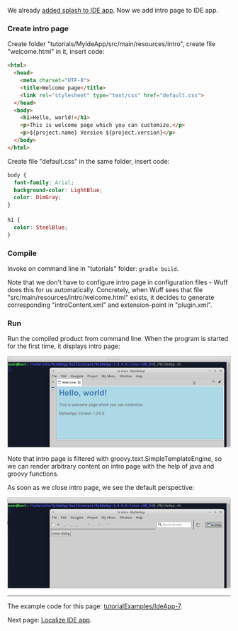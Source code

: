 We already [added splash to IDE app](Add-splash-to-IDE-app). Now we add intro page to IDE app.

### Create intro page

Create folder "tutorials/MyIdeApp/src/main/resources/intro", create file "welcome.html" in it, insert code:

```html
<html>
  <head>
    <meta charset="UTF-8">
    <title>Welcome page</title>
    <link rel="stylesheet" type="text/css" href="default.css">
  </head>
  <body>
    <h1>Hello, world!</h1>
    <p>This is welcome page which you can customize.</p>
    <p>${project.name} Version ${project.version}</p>
  </body>
</html>
```

Create file "default.css" in the same folder, insert code:

```css
body {
  font-family: Arial;
  background-color: LightBlue;
  color: DimGray;
}

h1 {
  color: SteelBlue;
}
```

### Compile

Invoke on command line in "tutorials" folder: `gradle build`.

Note that we don't have to configure intro page in configuration files - Wuff does this for us automatically. Concretely, when Wuff sees that file "src/main/resources/intro/welcome.html" exists, it decides to generate corresponding "introContent.xml" and extension-point in "plugin.xml".

### Run

Run the compiled product from command line. When the program is started for the first time, it displays intro page:

![IdeApp-7-run-1](images/IdeApp-7-run-1.png)

Note that intro page is filtered with groovy.text.SimpleTemplateEngine, so we can render arbitrary content on intro page with the help of java and groovy functions.

As soon as we close intro page, we see the default perspective:

![IdeApp-7-run-2](images/IdeApp-7-run-2.png)

---

The example code for this page: [tutorialExamples/IdeApp-7](../tree/master/tutorialExamples/IdeApp-7).

Next page: [Localize IDE app](Localize-IDE-app).